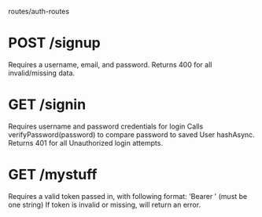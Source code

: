 routes/auth-routes

# POST /signup
Requires a username, email, and password. Returns 400 for all invalid/missing data.

# GET /signin
Requires username and password credentials for login Calls verifyPassword(password) to compare password to saved User hashAsync. Returns 401 for all Unauthorized login attempts.


# GET /mystuff
Requires a valid token passed in, with following format: 'Bearer ' (must be one string) If token is invalid or missing, will return an error.
